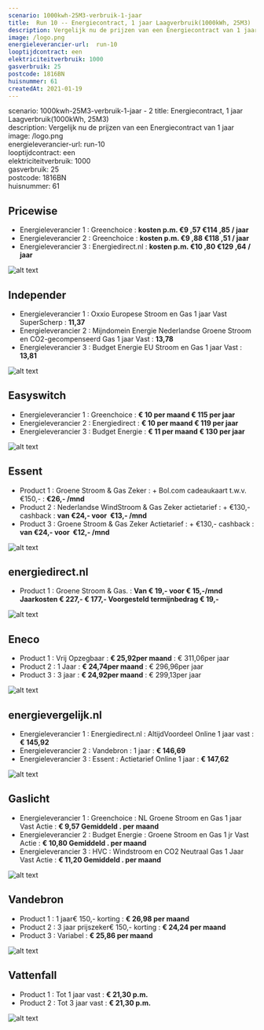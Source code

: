 ```yaml
---
scenario: 1000kwh-25M3-verbruik-1-jaar  
title:  Run 10 -- Energiecontract, 1 jaar Laagverbruik(1000kWh, 25M3)  
description: Vergelijk nu de prijzen van een Energiecontract van 1 jaar  
image: /logo.png  
energieleverancier-url:  run-10  
looptijdcontract: een  
elektriciteitverbruik: 1000  
gasverbruik: 25  
postcode: 1816BN  
huisnummer: 61  
createdAt: 2021-01-19
---
```

scenario: 1000kwh-25M3-verbruik-1-jaar  - 2
title:  Energiecontract, 1 jaar Laagverbruik(1000kWh, 25M3)  
description: Vergelijk nu de prijzen van een Energiecontract van 1 jaar  
image: /logo.png  
energieleverancier-url:  run-10  
looptijdcontract: een  
elektriciteitverbruik: 1000  
gasverbruik: 25  
postcode: 1816BN  
huisnummer: 61  


## Pricewise    
    
- Energieleverancier 1 :  Greenchoice  :  **kosten p.m. €9 ,57 €114 ,85 / jaar**  
- Energieleverancier 2 :  Greenchoice :  **kosten p.m. €9 ,88 €118 ,51 / jaar**  
- Energieleverancier 3 :  Energiedirect.nl :  **kosten p.m. €10 ,80 €129 ,64 / jaar** 
 
![alt text](/img/el/pricewise-1000kwh-25M3-verbruik-1-jaar-week3.png "Vergelijk energietarieven Pricewise")
## Independer    
  
- Energieleverancier 1 :  Oxxio Europese Stroom en Gas 1 jaar Vast SuperScherp  :  **11,37**  
- Energieleverancier 2 :  Mijndomein Energie Nederlandse Groene Stroom en CO2-gecompenseerd Gas 1 jaar Vast :  **13,78**  
- Energieleverancier 3 :  Budget Energie EU Stroom en Gas 1 jaar Vast :  **13,81**  

 
![alt text](/img/el/independer-1000kwh-25M3-verbruik-1-jaar-week3.png "Vergelijk energietarieven Independer")
## Easyswitch    
 
- Energieleverancier 1 :  Greenchoice  : **€ 10 per maand € 115 per jaar**   
- Energieleverancier 2 :  Energiedirect : **€ 10 per maand € 119 per jaar**  
- Energieleverancier 3 :  Budget Energie :  **€ 11 per maand € 130 per jaar**   
 
![alt text](/img/el/easyswitch-1000kwh-25M3-verbruik-1-jaar-week3.png "Vergelijk energietarieven Easyswitch")
## Essent    
  
- Product 1 :  Groene Stroom & Gas Zeker  : + Bol.com cadeaukaart t.w.v. €150,-  : **€26,- /mnd**  
- Product 2 :  Nederlandse WindStroom & Gas Zeker actietarief : + €130,- cashback  : **van €24,- voor  €13,- /mnd**  
- Product 3 :  Groene Stroom & Gas Zeker Actietarief :  + €130,- cashback  : **van €24,- voor  €12,- /mnd**  
 

![alt text](/img/el/essent-1000kwh-25M3-verbruik-1-jaar-week3.png "Vergelijk energietarieven Essent")
## energiedirect.nl    

- Product 1 :  Groene Stroom & Gas.  : **Van € 19,- voor € 15,-/mnd Jaarkosten € 227,- € 177,- Voorgesteld termijnbedrag € 19,-**  
 
![alt text](/img/el/energiedirect-1000kwh-25M3-verbruik-1-jaar-week3.png "Vergelijk energietarieven energiedirect.nl")
## Eneco    
   
- Product 1 :  Vrij Opzegbaar  : **€ 25,92per maand**  : € 311,06per jaar  
- Product 2 :  1 Jaar : **€ 24,74per maand**  : € 296,96per jaar  
- Product 3 :  3 jaar :  **€ 24,92per maand**  : € 299,13per jaar  
 
![alt text](/img/el/eneco-1000kwh-25M3-verbruik-1-jaar-week3.png "Vergelijk energietarieven Eneco")
## energievergelijk.nl    
   
- Energieleverancier 1 :  Energiedirect.nl  : AltijdVoordeel Online 1 jaar vast   : **€ 145,92**  
- Energieleverancier 2 :  Vandebron : 1 jaar   : **€ 146,69**  
- Energieleverancier 3 :  Essent :  Actietarief Online 1 jaar   : **€ 147,62**  
 
![alt text](/img/el/energievergelijk-1000kwh-25M3-verbruik-1-jaar-week3.png "Vergelijk energietarieven energievergelijk.nl")
## Gaslicht    
  
- Energieleverancier 1 : Greenchoice : NL Groene Stroom en Gas 1 jaar Vast Actie : **€ 9,57 Gemiddeld . per maand**   
- Energieleverancier 2 : Budget Energie : Groene Stroom en Gas 1 jr Vast Actie : **€ 10,80 Gemiddeld . per maand**   
- Energieleverancier 3 : HVC : Windstroom en CO2 Neutraal Gas 1 Jaar Vast Actie : **€ 11,20 Gemiddeld . per maand**  

![alt text](/img/el/gaslicht-1000kwh-25M3-verbruik-1-jaar-week3.png "Vergelijk energietarieven gaslicht")
## Vandebron    

- Product 1 :  1 jaar€ 150,- korting  :  **€ 26,98 per maand**   
- Product 2 :  3 jaar prijszeker€ 150,- korting :  **€ 24,24 per maand**  
- Product 3 :  Variabel :  **€ 25,86 per maand**   
 
![alt text](/img/el/vandebron-1000kwh-25M3-verbruik-1-jaar-week3.png "Vergelijk energietarieven VandeBron")
## Vattenfall    
  
- Product 1 :  Tot 1 jaar vast  : **€ 21,30 p.m.**   
- Product 2 :  Tot 3 jaar vast : **€ 21,30 p.m.**  

![alt text](/img/el/vattenfall-1000kwh-25M3-verbruik-1-jaar-week3.png "Vergelijk energietarieven Vattenfall")
